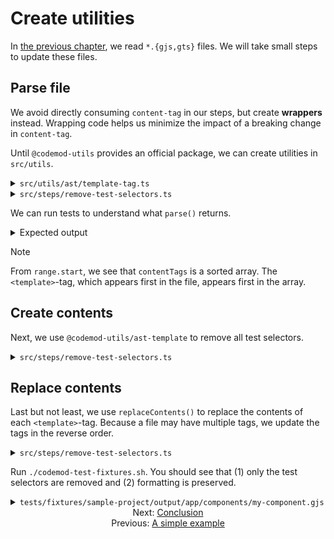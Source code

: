# Create utilities

In [the previous chapter](./01-a-simple-example.md), we read `*.{gjs,gts}` files. We will take small steps to update these files.


## Parse file

We avoid directly consuming `content-tag` in our steps, but create **wrappers** instead. Wrapping code helps us minimize the impact of a breaking change in `content-tag`.

Until `@codemod-utils` provides an official package, we can create utilities in `src/utils`.

<details>

<summary><code>src/utils/ast/template-tag.ts</code></summary>

```ts
import { Preprocessor } from 'content-tag';

type Range = {
  end: number;
  start: number;
};

type ContentTag = {
  contentRange: Range;
  contents: string;
  endRange: Range;
  range: Range; // range = startRange + contentRange + endRange
  startRange: Range;
  tagName: string;
  type: string;
};

export function parse(file: string) {
  const preprocessor = new Preprocessor();

  return preprocessor.parse(file) as unknown as ContentTag[];
}

export function replaceContents(
  file: string,
  options: {
    contents: string;
    range: Range;
  },
): string {
  const { contents, range } = options;

  return [
    file.substring(0, range.start),
    '<template>',
    contents,
    '</template>',
    file.substring(range.end),
  ].join('');
}
```

</details>

<details>

<summary><code>src/steps/remove-test-selectors.ts</code></summary>

```diff
import { readFileSync } from 'node:fs';
import { join } from 'node:path';

import { createFiles, findFiles } from '@codemod-utils/files';

import { Options } from '../types/index.js';
+ import { parse } from '../utils/ast/template-tag.js';

export function removeTestSelectors(options: Options): void {
  const { projectRoot } = options;

  const filePaths = findFiles('app/components/**/*.{gjs,gts}', {
    projectRoot,
  });

  const fileMap = new Map(
    filePaths.map((filePath) => {
      const file = readFileSync(join(projectRoot, filePath), 'utf8');
+       const contentTags = parse(file);
+
+       contentTags.forEach((contentTag) => {
+         console.log(contentTag);
+       });

      return [filePath, file];
    }),
  );

  createFiles(fileMap, options);
}
```

</details>

We can run tests to understand what `parse()` returns.

<details>

<summary>Expected output</summary>

The fixture file has 3 `<template>`-tags, so the array `contentTags` has 3 elements. The object keys that matter to us are `contents` and `range`.

```sh
❯ pnpm test

{
  type: 'expression',
  tagName: 'template',
  contents: '\n' +
    '  <div class={{styles.control}}>\n' +
    '    <button\n' +
    '      data-test-button="Increment"\n' +
    '      type="button"\n' +
    '      {{on "click" @onClick}}\n' +
    '    >\n' +
    '      Increment by 1\n' +
    '    </button>\n' +
    '  </div>\n',
  range: { start: 186, end: 388 },
  startRange: { start: 186, end: 196 },
  contentRange: { start: 196, end: 377 },
  endRange: { start: 377, end: 388 }
}
{
  type: 'expression',
  tagName: 'template',
  contents: '\n' +
    '    <div class={{styles.display}}>\n' +
    '      Count:\n' +
    '      <p class={{styles.count}} data-test-count ...attributes>\n' +
    '        {{@count}}\n' +
    '      </p>\n' +
    '    </div>\n' +
    '  ',
  range: { start: 408, end: 584 },
  startRange: { start: 408, end: 418 },
  contentRange: { start: 418, end: 573 },
  endRange: { start: 573, end: 584 }
}
{
  type: 'class-member',
  tagName: 'template',
  contents: '\n' +
    '      <div class={{styles.container}}>\n' +
    '        <Control\n' +
    '          @onClick={{this.increment}}\n' +
    '          />\n' +
    '        <Display @count={{this.count}} data-test-my-count />\n' +
    '      </div>\n' +
    '    ',
  range: { start: 711, end: 918 },
  startRange: { start: 711, end: 721 },
  contentRange: { start: 721, end: 907 },
  endRange: { start: 907, end: 918 }
}
```

</details>

> [!NOTE]
> From `range.start`, we see that `contentTags` is a sorted array. The `<template>`-tag, which appears first in the file, appears first in the array.


## Create contents

Next, we use `@codemod-utils/ast-template` to remove all test selectors.

<details>

<summary><code>src/steps/remove-test-selectors.ts</code></summary>

```diff
import { readFileSync } from 'node:fs';
import { join } from 'node:path';

+ import { AST } from '@codemod-utils/ast-template';
import { createFiles, findFiles } from '@codemod-utils/files';

import { Options } from '../types/index.js';
import { parse } from '../utils/ast.js';

+ function removeDataTestAttributes(file: string): string {
+   const traverse = AST.traverse();
+ 
+   const ast = traverse(file, {
+     AttrNode(node) {
+       if (!node.name.startsWith('data-test')) {
+         return;
+       }
+ 
+       return null;
+     },
+   });
+ 
+   return AST.print(ast);
+ }
+
export function removeTestSelectors(options: Options): void {
  const { projectRoot } = options;

  const filePaths = findFiles('app/components/**/*.{gjs,gts}', {
    projectRoot,
  });

  const fileMap = new Map(
    filePaths.map((filePath) => {
      const file = readFileSync(join(projectRoot, filePath), 'utf8');
      const contentTags = parse(file);

      contentTags.forEach((contentTag) => {
-         console.log(contentTag);
+         const contents = removeDataTestAttributes(contentTag.contents);
+
+         console.log(contents);
      });

      return [filePath, file];
    }),
  );

  createFiles(fileMap, options);
}
```

</details>


## Replace contents

Last but not least, we use `replaceContents()` to replace the contents of each `<template>`-tag. Because a file may have multiple tags, we update the tags in the reverse order.

<details>

<summary><code>src/steps/remove-test-selectors.ts</code></summary>

```diff
import { readFileSync } from 'node:fs';
import { join } from 'node:path';

import { AST } from '@codemod-utils/ast-template';
import { createFiles, findFiles } from '@codemod-utils/files';

import { Options } from '../types/index.js';
- import { parse } from '../utils/ast.js';
+ import { parse, replaceContents } from '../utils/ast.js';

function removeDataTestAttributes(file: string): string {
  const traverse = AST.traverse();

  const ast = traverse(file, {
    AttrNode(node) {
      if (!node.name.startsWith('data-test')) {
        return;
      }

      return null;
    },
  });

  return AST.print(ast);
}

export function removeTestSelectors(options: Options): void {
  const { projectRoot } = options;

  const filePaths = findFiles('app/components/**/*.{gjs,gts}', {
    projectRoot,
  });

  const fileMap = new Map(
    filePaths.map((filePath) => {
-       const file = readFileSync(join(projectRoot, filePath), 'utf8');
+       let file = readFileSync(join(projectRoot, filePath), 'utf8');
      const contentTags = parse(file);

-       contentTags.forEach((contentTag) => {
+       contentTags.reverse().forEach((contentTag) => {
        const contents = removeDataTestAttributes(contentTag.contents);

-         console.log(contents);
+         file = replaceContents(file, {
+           contents,
+           range: contentTag.range,
+         });
      });

      return [filePath, file];
    }),
  );

  createFiles(fileMap, options);
}
```

</details>

Run `./codemod-test-fixtures.sh`. You should see that (1) only the test selectors are removed and (2) formatting is preserved.

<details>

<summary><code>tests/fixtures/sample-project/output/app/components/my-component.gjs</code></summary>

```diff
import { on } from '@ember/modifier';
import Component from '@glimmer/component';
import { tracked } from '@glimmer/tracking';

import styles from './my-component.css';

const Control =
<template>
  <div class={{styles.control}}>
    <button
-       data-test-button="Increment"
      type="button"
      {{on "click" @onClick}}
    >
      Increment by 1
    </button>
  </div>
</template>

const Display =
  <template>
    <div class={{styles.display}}>
      Count:
-       <p class={{styles.count}} data-test-count ...attributes>
+       <p class={{styles.count}} ...attributes>
        {{@count}}
      </p>
    </div>
  </template>

export default class MyComponent extends Component {
  @tracked count = 0;

  increment = () => {
    this.count++;
  }

    <template>
      <div class={{styles.container}}>
        <Control
          @onClick={{this.increment}}
          />
-         <Display @count={{this.count}} data-test-my-count />
+         <Display @count={{this.count}} />
      </div>
    </template>
}
```

</details>


<div align="center">
  <div>
    Next: <a href="./03-conclusion.md">Conclusion</a>
  </div>
  <div>
    Previous: <a href="./01-a-simple-example.md">A simple example</a>
  </div>
</div>
